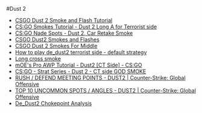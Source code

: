 #Dust 2
* [CSGO Dust 2 Smoke and Flash Tutorial](https://www.youtube.com/watch?v=O4bZmOnCtc8)
* [CS:GO Smokes Tutorial - Dust 2 Long A for Terrorist side](https://www.youtube.com/watch?v=wOnLBApdX8g)
* [CS:GO Nade Spots - Dust 2, Car Retake Smoke](https://www.youtube.com/watch?v=BCNZmINOuD0)
* [CSGO Dust2 Smokes and Flashes](https://www.youtube.com/watch?v=_wiZyCTfThY)
* [CSGO Dust 2 Smokes For Middle](https://www.youtube.com/watch?v=-QFc13bKiU4)
* [How to play de_dust2 terrorist side - default strategy](https://www.youtube.com/watch?v=j8qHbFkzkOU&list=WL)
* [Long cross smoke](http://gfycat.com/RingedHonestIggypops)
* [mOE's Pro AWP Tutorial - Dust2 [CT Side] - CS:GO](https://www.youtube.com/watch?v=SDhHbYEI5NE)
* [CS:GO - Strat Series - Dust 2 - CT side GOD SMOKE](https://www.youtube.com/watch?v=ceQ_ZCZdO6U)
* [RUSH / DEFEND MEETING POINTS - DUST2 | Counter-Strike: Global Offensive](https://www.youtube.com/watch?v=xKrSfg6BMgw&index=45&list=WL)
* [TOP 10 UNCOMMON SPOTS / ANGLES - DUST2 | Counter-Strike: Global Offensive](https://www.youtube.com/watch?v=Ltqi74a6qkw&index=19&list=WL)
* [De_Dust2 Chokepoint Analysis](https://www.youtube.com/watch?v=MGG7ExSWFnQ&index=12&list=WL)
